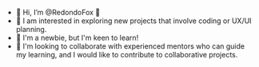 - 👋 Hi, I’m @RedondoFox 🦊
- 👀 I am interested in exploring new projects that involve coding or UX/UI planning.
- 🌱 I'm a newbie, but I'm keen to learn!
- 💞️ I'm looking to collaborate with experienced mentors who can guide my learning, and I would like to contribute to collaborative projects.


<!---
RedondoFox/RedondoFox is a ✨ special ✨ repository because its `README.md` (this file) appears on your GitHub profile.
You can click the Preview link to take a look at your changes.
--->
